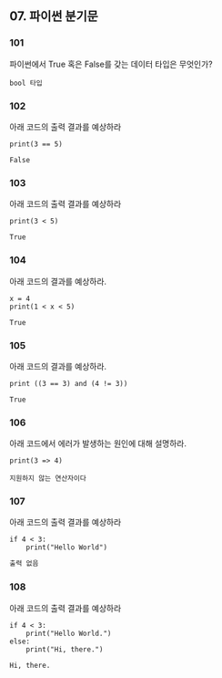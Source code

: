 ## 07. 파이썬 분기문

### 101
파이썬에서 True 혹은 False를 갖는 데이터 타입은 무엇인가?
```
bool 타입
```

### 102
아래 코드의 출력 결과를 예상하라
```
print(3 == 5)
```
```
False
```

### 103
아래 코드의 출력 결과를 예상하라
```
print(3 < 5)
```
```
True
```

### 104
아래 코드의 결과를 예상하라.
```
x = 4
print(1 < x < 5)
```
```
True
```

### 105
아래 코드의 결과를 예상하라.
```
print ((3 == 3) and (4 != 3))
```
```
True
```

### 106
아래 코드에서 에러가 발생하는 원인에 대해 설명하라.
```
print(3 => 4)
```
```
지원하지 않는 연산자이다
```

### 107
아래 코드의 출력 결과를 예상하라
```
if 4 < 3:
    print("Hello World") 
```
```python
출력 없음
```
 
### 108
아래 코드의 출력 결과를 예상하라
```
if 4 < 3:
    print("Hello World.")
else:
    print("Hi, there.") 
```
```python
Hi, there.
```
